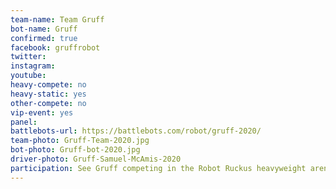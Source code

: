 ```yaml
---
team-name: Team Gruff
bot-name: Gruff
confirmed: true
facebook: gruffrobot
twitter:
instagram:
youtube:
heavy-compete: no
heavy-static: yes
other-compete: no
vip-event: yes
panel:
battlebots-url: https://battlebots.com/robot/gruff-2020/
team-photo: Gruff-Team-2020.jpg
bot-photo: Gruff-bot-2020.jpg
driver-photo: Gruff-Samuel-McAmis-2020
participation: See Gruff competing in the Robot Ruckus heavyweight arena. Gruff will be on display and the team will be available for meet and greet at the Ruckus VIP Fundraiser!
---
```

